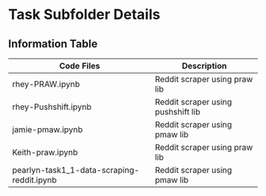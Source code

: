# Task Subfolder Details

## Information Table

| Code Files | Description |
|-|-|
| rhey-PRAW.ipynb | Reddit scraper using praw lib |
| rhey-Pushshift.ipynb | Reddit scraper using pushshift lib |
| jamie-pmaw.ipynb | Reddit scraper using pmaw lib |
| Keith-praw.ipynb | Reddit scraper using praw lib |
| pearlyn-task1_1-data-scraping-reddit.ipynb | Reddit scraper using pmaw lib |
